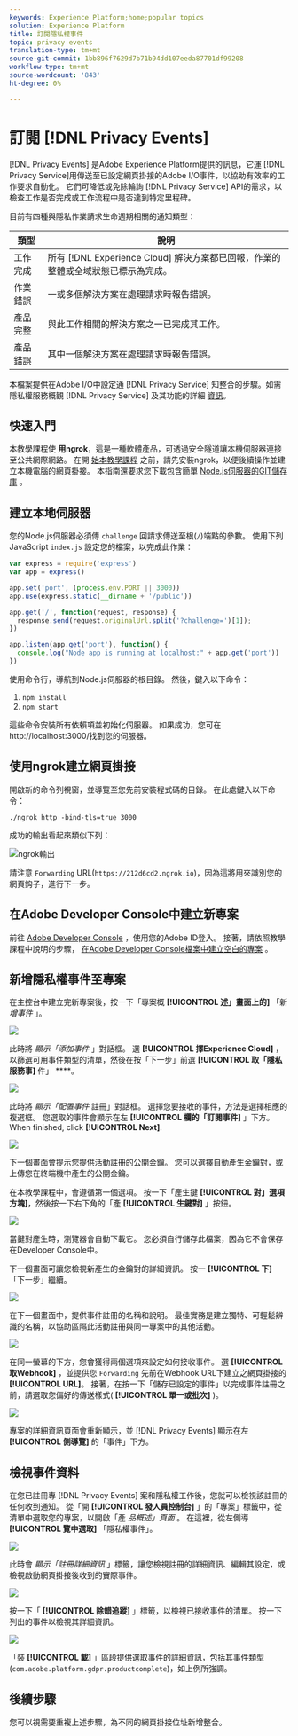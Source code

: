 ```yaml
---
keywords: Experience Platform;home;popular topics
solution: Experience Platform
title: 訂閱隱私權事件
topic: privacy events
translation-type: tm+mt
source-git-commit: 1bb896f7629d7b71b94dd107eeda87701df99208
workflow-type: tm+mt
source-wordcount: '843'
ht-degree: 0%

---
```



# 訂閱 [!DNL Privacy Events]

[!DNL Privacy Events] 是Adobe Experience Platform提供的訊息，它運 [!DNL Privacy Service]用傳送至已設定網頁掛接的Adobe I/O事件，以協助有效率的工作要求自動化。 它們可降低或免除輪詢 [!DNL Privacy Service] API的需求，以檢查工作是否完成或工作流程中是否達到特定里程碑。

目前有四種與隱私作業請求生命週期相關的通知類型：

| 類型 | 說明 |
--- | ---
| 工作完成 | 所有 [!DNL Experience Cloud] 解決方案都已回報，作業的整體或全域狀態已標示為完成。 |
| 作業錯誤 | 一或多個解決方案在處理請求時報告錯誤。 |
| 產品完整 | 與此工作相關的解決方案之一已完成其工作。 |
| 產品錯誤 | 其中一個解決方案在處理請求時報告錯誤。 |

本檔案提供在Adobe I/O中設定通 [!DNL Privacy Service] 知整合的步驟。如需隱私權服務概觀 [!DNL Privacy Service] 及其功能的詳細 [資訊](home.md)。

## 快速入門

本教學課程使 **用ngrok**，這是一種軟體產品，可透過安全隧道讓本機伺服器連接至公共網際網路。 在開 [始本教學課程](https://ngrok.com/download) 之前，請先安裝ngrok，以便後續操作並建立本機電腦的網頁掛接。 本指南還要求您下載包含簡單 [Node.js伺服器的GIT儲存庫](https://nodejs.org/) 。

## 建立本地伺服器

您的Node.js伺服器必須傳 `challenge` 回請求傳送至根(`/`)端點的參數。 使用下列JavaScript `index.js` 設定您的檔案，以完成此作業：

```js
var express = require('express')
var app = express()

app.set('port', (process.env.PORT || 3000))
app.use(express.static(__dirname + '/public'))

app.get('/', function(request, response) {
  response.send(request.originalUrl.split('?challenge=')[1]);
})

app.listen(app.get('port'), function() {
  console.log("Node app is running at localhost:" + app.get('port'))
})
```

使用命令行，導航到Node.js伺服器的根目錄。 然後，鍵入以下命令：

1. `npm install`
1. `npm start`

這些命令安裝所有依賴項並初始化伺服器。 如果成功，您可在http://localhost:3000/找到您的伺服器。

## 使用ngrok建立網頁掛接

開啟新的命令列視窗，並導覽至您先前安裝程式碼的目錄。 在此處鍵入以下命令：

```shell
./ngrok http -bind-tls=true 3000
```

成功的輸出看起來類似下列：

![ngrok輸出](images/privacy-events/ngrok-output.png)

請注意 `Forwarding` URL(`https://212d6cd2.ngrok.io`)，因為這將用來識別您的網頁鈎子，進行下一步。

## 在Adobe Developer Console中建立新專案

前往 [Adobe Developer Console](https://www.adobe.com/go/devs_console_ui) ，使用您的Adobe ID登入。 接著，請依照教學課程中說明的步驟， [在Adobe Developer Console檔案中建立空白的專案](https://www.adobe.io/apis/experienceplatform/console/docs.html#!AdobeDocs/adobeio-console/master/projects-empty.md) 。

## 新增隱私權事件至專案

在主控台中建立完新專案後，按一下「專案概 **[!UICONTROL 述」畫面上的]** 「新 _增事件_ 」。

![](./images/privacy-events/add-event-button.png)

此時將 _顯示「添加事件_ 」對話框。 選 **[!UICONTROL 擇Experience Cloud]** ，以篩選可用事件類型的清單，然後在按「下一步」前選 **[!UICONTROL 取「隱私服務事]** 件」 ****。

![](./images/privacy-events/add-privacy-events.png)

此時將 _顯示「配置事件_ 註冊」對話框。 選擇您要接收的事件，方法是選擇相應的複選框。 您選取的事件會顯示在左 **[!UICONTROL 欄的「訂閱事件]** 」下方。 When finished, click **[!UICONTROL Next]**.

![](./images/privacy-events/choose-subscriptions.png)

下一個畫面會提示您提供活動註冊的公開金鑰。 您可以選擇自動產生金鑰對，或上傳您在終端機中產生的公開金鑰。

在本教學課程中，會遵循第一個選項。 按一下「產生鍵 **[!UICONTROL 對」選項方塊]**，然後按一下右下角的「產 **[!UICONTROL 生鍵對]** 」按鈕。

![](./images/privacy-events/generate-key-value.png)

當鍵對產生時，瀏覽器會自動下載它。 您必須自行儲存此檔案，因為它不會保存在Developer Console中。

下一個畫面可讓您檢視新產生的金鑰對的詳細資訊。 按一 **[!UICONTROL 下]** 「下一步」繼續。

![](./images/privacy-events/keypair-generated.png)

在下一個畫面中，提供事件註冊的名稱和說明。 最佳實務是建立獨特、可輕鬆辨識的名稱，以協助區隔此活動註冊與同一專案中的其他活動。

![](./images/privacy-events/event-details.png)

在同一螢幕的下方，您會獲得兩個選項來設定如何接收事件。 選 **[!UICONTROL 取Webhook]** ，並提供您 `Forwarding` 先前在Webhook URL下建立之網頁掛接的 **[!UICONTROL URL]**。 接著，在按一下「儲存已設定的事件」以完成事件註冊之前，請選取您偏好的傳送樣式( **[!UICONTROL 單一或批次]** )。

![](./images/privacy-events/webhook-details.png)

專案的詳細資訊頁面會重新顯示，並 [!DNL Privacy Events] 顯示在左 **[!UICONTROL 側導覽]** 的「事件」下方。

## 檢視事件資料

在您已註冊專 [!DNL Privacy Events] 案和隱私權工作後，您就可以檢視該註冊的任何收到通知。 從「開 **[!UICONTROL 發人員控制台]** 」的「專案」標籤中，從清單中選取您的專案，以開啟「產 _品概述」頁面_ 。 在這裡，從左側導 **[!UICONTROL 覽中選取]** 「隱私權事件」。

![](./images/privacy-events/events-left-nav.png)

此時會 _顯示「註冊詳細資訊_ 」標籤，讓您檢視註冊的詳細資訊、編輯其設定，或檢視啟動網頁掛接後收到的實際事件。

![](./images/privacy-events/registration-details.png)

按一下「 **[!UICONTROL 除錯追蹤]** 」標籤，以檢視已接收事件的清單。 按一下列出的事件以檢視其詳細資訊。

![](images/privacy-events/debug-tracing.png)

「裝 **[!UICONTROL 載]** 」區段提供選取事件的詳細資訊，包括其事件類型(`com.adobe.platform.gdpr.productcomplete`)，如上例所強調。

## 後續步驟

您可以視需要重複上述步驟，為不同的網頁掛接位址新增整合。
